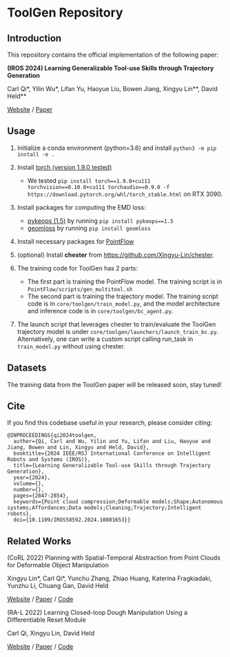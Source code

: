 # ToolGen Repository

## Introduction
This repository contains the official implementation of the following paper:

**(IROS 2024) Learning Generalizable Tool-use Skills through
Trajectory Generation**

Carl Qi*, Yilin Wu*, Lifan Yu, Haoyue Liu, Bowen Jiang, Xingyu Lin**, David Held**

[Website](https://sites.google.com/view/toolgen) /  [Paper](https://arxiv.org/abs/2310.00156)

## Usage
1. Initialize a conda environment (python=3.6) and install `python3 -m pip install -e .`
2. Install [torch (version 1.9.0 tested)](https://pytorch.org/get-started/previous-versions/)
    * We tested `pip install torch==1.9.0+cu111 torchvision==0.10.0+cu111 torchaudio==0.9.0 -f https://download.pytorch.org/whl/torch_stable.html` on RTX 3090.
3. Install packages for computing the EMD loss:
    * [pykeops (1.5)](https://www.kernel-operations.io/keops/python/installation.html) by
      running `pip install pykeops==1.5`
    * [geomloss](https://www.kernel-operations.io/geomloss/api/install.html) by running `pip install geomloss`
4. Install necessary packages for [PointFlow](https://github.com/stevenygd/PointFlow)

5. (optional) Install **chester** from https://github.com/Xingyu-Lin/chester.

6. The training code for ToolGen has 2 parts: 
    * The first part is training the PointFlow model. The training script is in `PointFlow/scripts/gen_multitool.sh`
    * The second part is training the trajectory model. The training script code is in `core/toolgen/train_model.py`, and the model architecture and inference code is in `core/toolgen/bc_agent.py`.
7. The launch script that leverages chester to train/evaluate the ToolGen trajectory model is under `core/toolgen/launchers/launch_train_bc.py`. Alternatively, one can write a custom script calling run_task in `train_model.py` without using chester.

## Datasets
The training data from the ToolGen paper will be released soon, stay tuned!

## Cite

If you find this codebase useful in your research, please consider citing:

```
@INPROCEEDINGS{qi2024toolgen,
  author={Qi, Carl and Wu, Yilin and Yu, Lifan and Liu, Haoyue and Jiang, Bowen and Lin, Xingyu and Held, David},
  booktitle={2024 IEEE/RSJ International Conference on Intelligent Robots and Systems (IROS)}, 
  title={Learning Generalizable Tool-use Skills through Trajectory Generation}, 
  year={2024},
  volume={},
  number={},
  pages={2847-2854},
  keywords={Point cloud compression;Deformable models;Shape;Autonomous systems;Affordances;Data models;Cleaning;Trajectory;Intelligent robots},
  doi={10.1109/IROS58592.2024.10801653}}
```

## Related Works
(CoRL 2022) Planning with Spatial-Temporal Abstraction from Point Clouds for Deformable Object Manipulation

Xingyu Lin*, Carl Qi*, Yunchu Zhang, Zhiao Huang, Katerina Fragkiadaki, Yunzhu Li, Chuang Gan, David Held

[Website](https://sites.google.com/view/pasta-plan) /  [Paper](https://arxiv.org/abs/2210.15751) / [Code](https://github.com/Xingyu-Lin/PASTA)

(RA-L 2022) Learning Closed-loop Dough Manipulation Using a Differentiable Reset Module

Carl Qi, Xingyu Lin, David Held

[Website](https://sites.google.com/view/dough-manipulation) /  [Paper](https://arxiv.org/pdf/2207.04638) / [Code](https://github.com/carl-qi/diff_reset)

